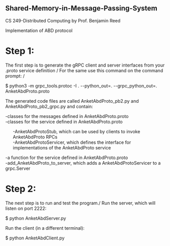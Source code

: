## Shared-Memory-in-Message-Passing-System
CS 249-Distributed Computing by Prof. Benjamin Reed

Implementation of ABD protocol

# Step 1:

The first step is to generate the gRPC client and server interfaces from your .proto service definition /
For the same use this command on the command prompt: /

$ python3 -m grpc_tools.protoc -I . --python_out=. --grpc_python_out=. AnketAbdProto.proto

The generated code files are called AnketAbdProto_pb2.py and AnketAbdProto_pb2_grpc.py and contain:
<br />

-classes for the messages defined in AnketAbdProto.proto<br />
-classes for the service defined in AnketAbdProto.proto<br />
<ul>
  -AnketAbdProtoStub, which can be used by clients to invoke AnketAbdProto RPCs<br />
  -AnketAbdProtoServicer, which defines the interface for implementations of the AnketAbdProto service<br />
  </ul>
-a function for the service defined in AnketAbdProto.proto<br />
</ul>
  -add_AnketAbdProto_to_server, which adds a AnketAbdProtoServicer to a grpc.Server <br />
</ul>

# Step 2:

The next step is to run and test the program./
Run the server, which will listen on port 2222:

$ python AnketAbdServer.py

Run the client (in a different terminal):

$ python AnketAbdClient.py 
